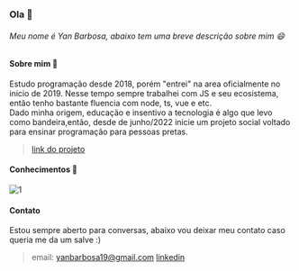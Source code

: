 ### Ola 👋
###### Meu nome é Yan Barbosa, abaixo tem uma breve descrição sobre mim 😄
<!--
**ybarbosa/ybarbosa** is a ✨ _special_ ✨ repository because its `README.md` (this file) appears on your GitHub profile.

Here are some ideas to get you started:

- 🔭 I’m currently working on ...
- 🌱 I’m currently learning ...
- 👯 I’m looking to collaborate on ...
- 🤔 I’m looking for help with ...
- 💬 Ask me about ...
- 📫 How to reach me: ...
- 😄 Pronouns: ...
- ⚡ Fun fact: ...
-->

#### Sobre mim 💬
Estudo programação desde 2018, porém "entrei" na area oficialmente no inicio de 2019. Nesse tempo sempre trabalhei com JS e seu ecosistema, então tenho bastante fluencia com node, ts, vue e etc. <br>
Dado minha origem, educação e insentivo a tecnologia é algo que levo como bandeira,então, desde de junho/2022 inicie um projeto social voltado para ensinar programação para pessoas pretas.
> [link do projeto](https://www.youtube.com/@devsdoamanha4044)

#### Conhecimentos 🌱
![1](https://user-images.githubusercontent.com/33788881/209362493-357d4dde-3ac7-495b-a624-de20f73c4a44.png)

#### Contato
Estou sempre aberto para conversas, abaixo vou deixar meu contato caso queria me da um salve :) 

> email: yanbarbosa19@gmail.com
> [linkedin](https://www.linkedin.com/in/yan-barbosa-83018497)
